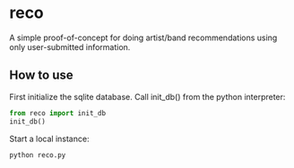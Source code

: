 # reco

A simple proof-of-concept for doing artist/band recommendations using only user-submitted information.

## How to use

First initialize the sqlite database. Call init_db() from the python interpreter:

```python
from reco import init_db
init_db()
```

Start a local instance:

```python
python reco.py
```
